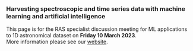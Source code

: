 ### Harvesting spectroscopic and time series data with machine learning and artificial intelligence
This page is for the RAS specialist discussion meeting for ML applications to 1D astronomical dataset on **Friday 10 March 2023**.\
More information please see our [website](https://tycheng-sunny.github.io/ras-ml-to-1d/).
